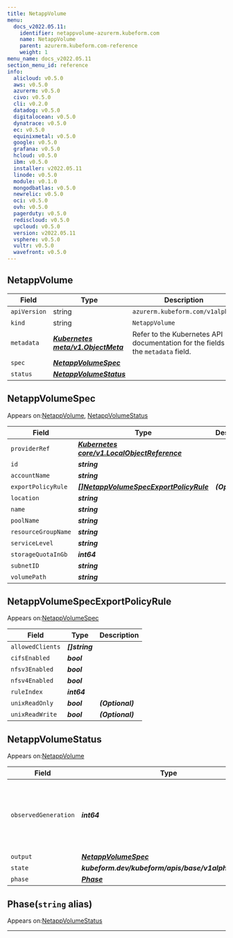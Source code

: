 ```yaml
---
title: NetappVolume
menu:
  docs_v2022.05.11:
    identifier: netappvolume-azurerm.kubeform.com
    name: NetappVolume
    parent: azurerm.kubeform.com-reference
    weight: 1
menu_name: docs_v2022.05.11
section_menu_id: reference
info:
  alicloud: v0.5.0
  aws: v0.5.0
  azurerm: v0.5.0
  civo: v0.5.0
  cli: v0.2.0
  datadog: v0.5.0
  digitalocean: v0.5.0
  dynatrace: v0.5.0
  ec: v0.5.0
  equinixmetal: v0.5.0
  google: v0.5.0
  grafana: v0.5.0
  hcloud: v0.5.0
  ibm: v0.5.0
  installer: v2022.05.11
  linode: v0.5.0
  module: v0.1.0
  mongodbatlas: v0.5.0
  newrelic: v0.5.0
  oci: v0.5.0
  ovh: v0.5.0
  pagerduty: v0.5.0
  rediscloud: v0.5.0
  upcloud: v0.5.0
  version: v2022.05.11
  vsphere: v0.5.0
  vultr: v0.5.0
  wavefront: v0.5.0
---
```


## NetappVolume
| Field | Type | Description |
| ------ | ----- | ----------- |
| `apiVersion` | string | `azurerm.kubeform.com/v1alpha1` |
|    `kind` | string | `NetappVolume` |
| `metadata` | ***[Kubernetes meta/v1.ObjectMeta](https://v1-22.docs.kubernetes.io/docs/reference/generated/kubernetes-api/v1.22/#objectmeta-v1-meta)***|Refer to the Kubernetes API documentation for the fields of the `metadata` field.|
| `spec` | ***[NetappVolumeSpec](#netappvolumespec)***||
| `status` | ***[NetappVolumeStatus](#netappvolumestatus)***||
## NetappVolumeSpec

Appears on:[NetappVolume](#netappvolume), [NetappVolumeStatus](#netappvolumestatus)

| Field | Type | Description |
| ------ | ----- | ----------- |
| `providerRef` | ***[Kubernetes core/v1.LocalObjectReference](https://v1-22.docs.kubernetes.io/docs/reference/generated/kubernetes-api/v1.22/#localobjectreference-v1-core)***||
| `id` | ***string***||
| `accountName` | ***string***||
| `exportPolicyRule` | ***[[]NetappVolumeSpecExportPolicyRule](#netappvolumespecexportpolicyrule)***| ***(Optional)*** |
| `location` | ***string***||
| `name` | ***string***||
| `poolName` | ***string***||
| `resourceGroupName` | ***string***||
| `serviceLevel` | ***string***||
| `storageQuotaInGb` | ***int64***||
| `subnetID` | ***string***||
| `volumePath` | ***string***||
## NetappVolumeSpecExportPolicyRule

Appears on:[NetappVolumeSpec](#netappvolumespec)

| Field | Type | Description |
| ------ | ----- | ----------- |
| `allowedClients` | ***[]string***||
| `cifsEnabled` | ***bool***||
| `nfsv3Enabled` | ***bool***||
| `nfsv4Enabled` | ***bool***||
| `ruleIndex` | ***int64***||
| `unixReadOnly` | ***bool***| ***(Optional)*** |
| `unixReadWrite` | ***bool***| ***(Optional)*** |
## NetappVolumeStatus

Appears on:[NetappVolume](#netappvolume)

| Field | Type | Description |
| ------ | ----- | ----------- |
| `observedGeneration` | ***int64***| ***(Optional)*** Resource generation, which is updated on mutation by the API Server.|
| `output` | ***[NetappVolumeSpec](#netappvolumespec)***| ***(Optional)*** |
| `state` | ***kubeform.dev/kubeform/apis/base/v1alpha1.State***| ***(Optional)*** |
| `phase` | ***[Phase](#phase)***| ***(Optional)*** |
## Phase(`string` alias)

Appears on:[NetappVolumeStatus](#netappvolumestatus)

---
